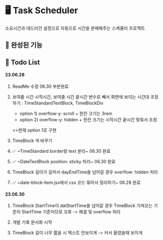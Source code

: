 # 🖥 Task Scheduler

소요시간과 데드라인 설정으로 자동으로 시간을 분배해주는 스케쥴러 프로젝트

## 🎈 완성된 기능

## 📝 Todo List

#### 23.06.28

1. ReadMe 수정 06.30 부분완료

1. 보여줄 시간 시작시간, 보여줄 시간 끝시간 변수로 빼서 화면에 보이는 시간대 조정하기
: TimeStandardTextBlock, TimeBlockDiv
   - option 1) overflow-y: scroll + 한칸 크기는 3rem
   - option 2) overflow-y: hidden + 한칸 크기는 시작시간 끝시간 맞춰서 조정

   =>현재 option 1로 구현

1. TimeBlock 색 바꾸기

1. ✅ ~TimeStandard border랑 text 분리~ 06.30 완료

1. ✅ ~DateTextBlock position: sticky 처리~ 06.30 완료

1. TimeBlock 길이가 길어서 dayEndTime을 넘어갈 경우 overflow: hidden 처리

1. ✅ ~date-block-item.jsx에서 css 코드 묶어서 정리하기~ 06.28 완료

#### 23.06.30

1. TimeBlock StartTime이 datStartTime을 넘어갈 경우 TimeBlock 가져오는 기준이 StartTime 기준이므로 오류 -> 해결 및 overflow 처리

1. 개발 기록 문서화 시작

1. TimeBlock 길이 너무 짧을 시 텍스트 안보이게 -> 커서 올렸을때 보이게